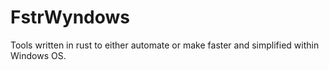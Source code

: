 # FstrWyndows
Tools written in rust to either automate or make faster and simplified within Windows OS.
